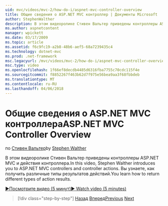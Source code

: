 ```yaml
---
uid: mvc/videos/mvc-2/how-do-i/aspnet-mvc-controller-overview
title: Общие сведения о ASP.NET MVC контроллер | Документы Microsoft
author: StephenWalther
description: В этом видеоролике Стивен Вальтер приведены контроллеры ASP.NET MVC и действия контроллера. Вы узнаете, как получить различные типы результатов действий.
ms.author: aspnetcontent
manager: wpickett
ms.date: 03/17/2009
ms.topic: article
ms.assetid: f6c9fc19-a2b8-48b6-aef5-68a7239435c4
ms.technology: dotnet-mvc
ms.prod: .net-framework
msc.legacyurl: /mvc/videos/mvc-2/how-do-i/aspnet-mvc-controller-overview
msc.type: video
ms.openlocfilehash: 1f66ef8decdb4485d6316fba7755c70cdc115f4e
ms.sourcegitcommit: f8852267f463b62d7f975e56bea9aa3f68fbbdeb
ms.translationtype: MT
ms.contentlocale: ru-RU
ms.lasthandoff: 04/06/2018
---
```

<a name="aspnet-mvc-controller-overview"></a><span data-ttu-id="7cb6c-104">Общие сведения о ASP.NET MVC контроллера</span><span class="sxs-lookup"><span data-stu-id="7cb6c-104">ASP.NET MVC Controller Overview</span></span>
====================
<span data-ttu-id="7cb6c-105">по [Стивен Вальтер](https://github.com/StephenWalther)</span><span class="sxs-lookup"><span data-stu-id="7cb6c-105">by [Stephen Walther](https://github.com/StephenWalther)</span></span>

<span data-ttu-id="7cb6c-106">В этом видеоролике Стивен Вальтер приведены контроллеры ASP.NET MVC и действия контроллера.</span><span class="sxs-lookup"><span data-stu-id="7cb6c-106">In this video, Stephen Walther introduces you to ASP.NET MVC controllers and controller actions.</span></span> <span data-ttu-id="7cb6c-107">Вы узнаете, как получить различные типы результатов действий.</span><span class="sxs-lookup"><span data-stu-id="7cb6c-107">You learn how to return different types of action results.</span></span>

[<span data-ttu-id="7cb6c-108">&#9654;Посмотрите видео (5 минут)</span><span class="sxs-lookup"><span data-stu-id="7cb6c-108">&#9654; Watch video (5 minutes)</span></span>](https://channel9.msdn.com/Blogs/ASP-NET-Site-Videos/aspnet-mvc-controller-overview)

> [!div class="step-by-step"]
> <span data-ttu-id="7cb6c-109">[Назад](understanding-models-views-and-controllers.md)
> [Вперед](understanding-controllers-controller-actions-and-action-results.md)</span><span class="sxs-lookup"><span data-stu-id="7cb6c-109">[Previous](understanding-models-views-and-controllers.md)
[Next](understanding-controllers-controller-actions-and-action-results.md)</span></span>
